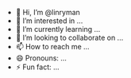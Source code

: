 - 👋 Hi, I’m @linryman
- 👀 I’m interested in ...
- 🌱 I’m currently learning ...
- 💞️ I’m looking to collaborate on ...
- 📫 How to reach me ...
- 😄 Pronouns: ...
- ⚡ Fun fact: ...

<!---
linryman/linryman is a ✨ special ✨ repository because its `README.md` (this file) appears on your GitHub profile.
You can click the Preview link to take a look at your changes.
--->
